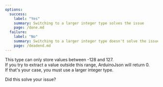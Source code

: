 ```yaml
---
options:
  success:
    label: "Yes"
    summary: Switching to a larger integer type solves the issue
    page: /done.md
  failure:
    label: "No"
    summary: Switching to a larger integer type doesn't solve the issue
    page: /deadend.md
---
```


This type can only store values between -128 and 127.  
If you try to extract a value outside this range, ArduinoJson will return 0.  
If that's your case, you must use a larger integer type.

Did this solve your issue?

